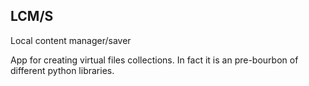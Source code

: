 ## LCM/S

Local content manager/saver

App for creating virtual files collections. In fact it is an pre-bourbon of different python libraries.
